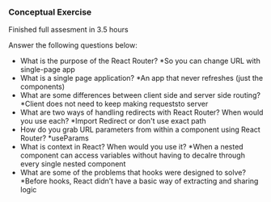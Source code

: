 ### Conceptual Exercise
Finished full assesment in 3.5 hours

Answer the following questions below:

- What is the purpose of the React Router?
*So you can change URL with single-page app
- What is a single page application?
*An app that never refreshes (just the components)
- What are some differences between client side and server side routing?
*Client does not need to keep making requeststo server
- What are two ways of handling redirects with React Router? When would you use each?
*Import Redirect or don't use exact path
- How do you grab URL parameters from within a component using React Router?
*useParams
- What is context in React? When would you use it?
*When a nested component can access variables without having to decalre through every single nested component
- What are some of the problems that hooks were designed to solve?
*Before hooks, React didn’t have a basic way of extracting and sharing logic